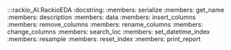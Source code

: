 :::rackio_AI.RackioEDA
    :docstring:
    :members: serialize
    :members: get_name
    :members: description
    :members: data
    :members: insert_columns
    :members: remove_columns
    :members: rename_columns
    :members: change_columns
    :members: search_loc
    :members: set_datetime_index
    :members: resample
    :members: reset_index
    :members: print_report